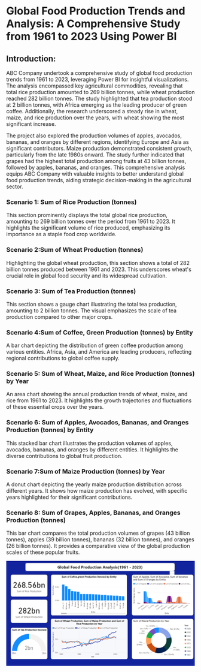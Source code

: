 # Global Food Production Trends and Analysis: A Comprehensive Study from 1961 to 2023 Using Power BI
## Introduction:

ABC Company undertook a comprehensive study of global food production trends from 1961 to 2023, leveraging Power BI for insightful visualizations. The analysis encompassed key agricultural commodities, revealing that total rice production amounted to 269 billion tonnes, while wheat production reached 282 billion tonnes. The study highlighted that tea production stood at 2 billion tonnes, with Africa emerging as the leading producer of green coffee. Additionally, the research underscored a steady rise in wheat, maize, and rice production over the years, with wheat showing the most significant increase.


The project also explored the production volumes of apples, avocados, bananas, and oranges by different regions, identifying Europe and Asia as significant contributors. Maize production demonstrated consistent growth, particularly from the late 1980s onward. The study further indicated that grapes had the highest total production among fruits at 43 billion tonnes, followed by apples, bananas, and oranges. This comprehensive analysis equips ABC Company with valuable insights to better understand global food production trends, aiding strategic decision-making in the agricultural sector.


### Scenario 1: Sum of Rice Production (tonnes)

This section prominently displays the total global rice production, amounting to 269 billion tonnes over the period from 1961 to 2023. It highlights the significant volume of rice produced, emphasizing its importance as a staple food crop worldwide.


### Scenario 2:Sum of Wheat Production (tonnes)

Highlighting the global wheat production, this section shows a total of 282 billion tonnes produced between 1961 and 2023. This underscores wheat's crucial role in global food security and its widespread cultivation.

### Scenario 3: Sum of Tea Production (tonnes)

 This section shows a gauge chart illustrating the total tea production, amounting to 2 billion tonnes. The visual emphasizes the scale of tea production compared to other major crops.

### Scenario 4:Sum of Coffee, Green Production (tonnes) by Entity

A bar chart depicting the distribution of green coffee production among various entities. Africa, Asia, and America are leading producers, reflecting regional contributions to global coffee supply.

### Scenario 5: Sum of Wheat, Maize, and Rice Production (tonnes) by Year

An area chart showing the annual production trends of wheat, maize, and rice from 1961 to 2023. It highlights the growth trajectories and fluctuations of these essential crops over the years.

### Scenario 6: Sum of Apples, Avocados, Bananas, and Oranges Production (tonnes) by Entity

This stacked bar chart illustrates the production volumes of apples, avocados, bananas, and oranges by different entities. It highlights the diverse contributions to global fruit production.

### Scenario 7:Sum of Maize Production (tonnes) by Year

A donut chart depicting the yearly maize production distribution across different years. It shows how maize production has evolved, with specific years highlighted for their significant contributions.

### Scenario 8: Sum of Grapes, Apples, Bananas, and Oranges Production (tonnes)

This bar chart compares the total production volumes of grapes (43 billion tonnes), apples (39 billion tonnes), bananas (32 billion tonnes), and oranges (26 billion tonnes). It provides a comparative view of the global production scales of these popular fruits.


<img src="https://github.com/saiteemara/Global-Food-Production-Analysis/blob/main/Screenshot%202025-10-07%20233926.png" alt="dashboard">

